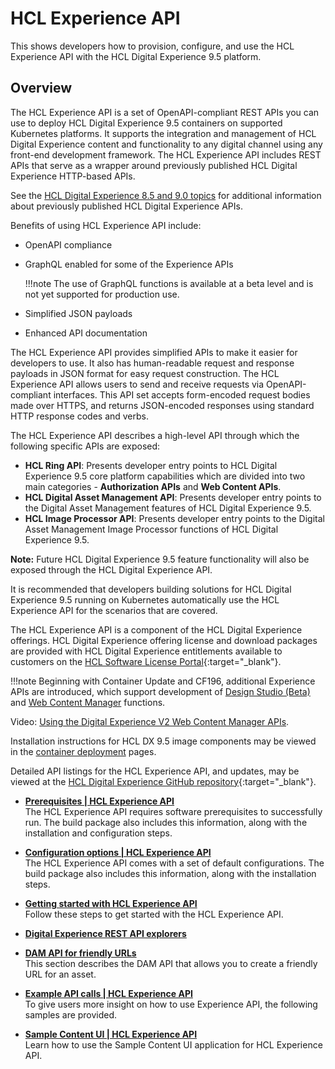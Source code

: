 # HCL Experience API

This shows developers how to provision, configure, and use the HCL Experience API with the HCL Digital Experience 9.5 platform.

## Overview

The HCL Experience API is a set of OpenAPI-compliant REST APIs you can use to deploy HCL Digital Experience 9.5 containers on supported Kubernetes platforms. It supports the integration and management of HCL Digital Experience content and functionality to any digital channel using any front-end development framework. The HCL Experience API includes REST APIs that serve as a wrapper around previously published HCL Digital Experience HTTP-based APIs.

See the [HCL Digital Experience 8.5 and 9.0 topics](../index.md) for additional information about previously published HCL Digital Experience APIs.

Benefits of using HCL Experience API include:

-   OpenAPI compliance
-   GraphQL enabled for some of the Experience APIs

    !!!note
        The use of GraphQL functions is available at a beta level and is not yet supported for production use.

-   Simplified JSON payloads
-   Enhanced API documentation

The HCL Experience API provides simplified APIs to make it easier for developers to use. It also has human-readable request and response payloads in JSON format for easy request construction. The HCL Experience API allows users to send and receive requests via OpenAPI-compliant interfaces. This API set accepts form-encoded request bodies made over HTTPS, and returns JSON-encoded responses using standard HTTP response codes and verbs.

The HCL Experience API describes a high-level API through which the following specific APIs are exposed:

-   **HCL Ring API**: Presents developer entry points to HCL Digital Experience 9.5 core platform capabilities which are divided into two main categories - **Authorization APIs** and **Web Content APIs**.
-   **HCL Digital Asset Management API**: Presents developer entry points to the Digital Asset Management features of HCL Digital Experience 9.5.
-   **HCL Image Processor API**: Presents developer entry points to the Digital Asset Management Image Processor functions of HCL Digital Experience 9.5.

**Note:** Future HCL Digital Experience 9.5 feature functionality will also be exposed through the HCL Digital Experience API.

It is recommended that developers building solutions for HCL Digital Experience 9.5 running on Kubernetes automatically use the HCL Experience API for the scenarios that are covered.

The HCL Experience API is a component of the HCL Digital Experience offerings. HCL Digital Experience offering license and download packages are provided with HCL Digital Experience entitlements available to customers on the [HCL Software License Portal](https://www.hcltech.com/software/support/release){:target="_blank"}.

!!!note
    Beginning with Container Update and CF196, additional Experience APIs are introduced, which support development of [Design Studio \(Beta\)](../../../manage_content/design_studio/index.md) and [Web Content Manager](../../../manage_content/wcm/index.md) functions.

Video: [Using the Digital Experience V2 Web Content Manager APIs](https://www.youtube.com/watch?v=7N4yVJUjqOo&list=PLEjl4yzB6ckH2QJw886wkwqmSotdCLxdf&index=6).

Installation instructions for HCL DX 9.5 image components may be viewed in the [container deployment](../../../deployment/index.md) pages.

Detailed API listings for the HCL Experience API, and updates, may be viewed at the [HCL Digital Experience GitHub repository](https://github.com/hcl-dx/experience-api-documentation){:target="_blank"}.

-   **[Prerequisites \| HCL Experience API](./openapi_prerequisites.md)**  
The HCL Experience API requires software prerequisites to successfully run. The build package also includes this information, along with the installation and configuration steps.
-   **[Configuration options \| HCL Experience API](./openapi_configuration_options.md)**  
The HCL Experience API comes with a set of default configurations. The build package also includes this information, along with the installation steps.
-   **[Getting started with HCL Experience API](./getting_started_ringapi_docker_.md)**  
Follow these steps to get started with the HCL Experience API.
-   **[Digital Experience REST API explorers](./api_explorers.md)**  

-   **[DAM API for friendly URLs](./dam_friendly_urls.md)**  
This section describes the DAM API that allows you to create a friendly URL for an asset.
-   **[Example API calls \| HCL Experience API](./openapi_example_API_calls.md)**  
To give users more insight on how to use Experience API, the following samples are provided.
-   **[Sample Content UI \| HCL Experience API](./sample_content_ui/index.md)**  
Learn how to use the Sample Content UI application for HCL Experience API.


<!-- **Related information**  


[API explorers](../dev/api_explorers.md) -->

